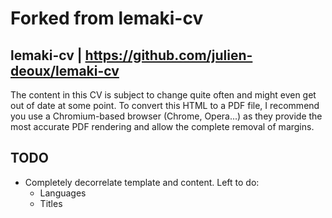 # Forked from lemaki-cv
## lemaki-cv | https://github.com/julien-deoux/lemaki-cv

The content in this CV is subject to change quite often and might even get out of date at some point.
To convert this HTML to a PDF file, I recommend you use a Chromium-based browser (Chrome, Opera...)
as they provide the most accurate PDF rendering and allow the complete removal of margins.

## TODO

* Completely decorrelate template and content. Left to do:
  * Languages
  * Titles
